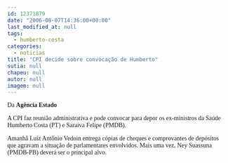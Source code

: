 ```yaml
---
id: 12371879
date: "2006-08-07T14:36:00+00:00"
last_modified_at: null
tags:
  - humberto-costa
categories:
  - noticias
title: "CPI decide sobre convocação de Humberto"
sutia: null
chapeu: null
autor: null
imagem: null
---
```

<p><FONT face=Verdana></p>
<p><P>Da <STRONG>Agência Estado</STRONG></P></FONT><FONT face=\"Times New Roman\"></p>
<p><P><FONT face=Verdana>A CPI faz reunião administrativa e pode convocar para depor os ex-ministros da Saúde Humberto Costa (PT) e Saraiva Felipe (PMDB). </FONT></P></p>
<p><P><FONT face=Verdana>Amanhã Luiz Antônio Vedoin entrega cópias de cheques e comprovantes de depósitos que agravam a situação de parlamentares envolvidos. Mais uma vez, Ney Suassuna (PMDB-PB) deverá ser o principal alvo.</FONT></P></FONT> </p>
